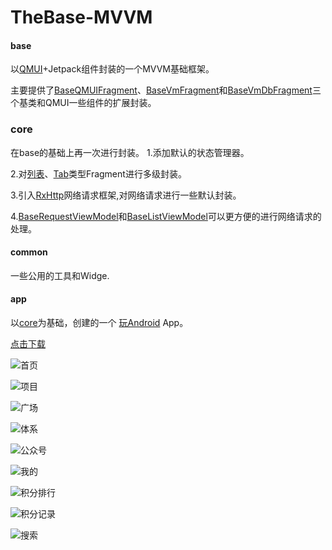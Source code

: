 # TheBase-MVVM

#### base

以[QMUI](https://github.com/Tencent/QMUI_Android)+Jetpack组件封装的一个MVVM基础框架。

主要提供了[BaseQMUIFragment](https://gitee.com/theoneee/the-base-mvvm/blob/master/base/src/main/java/com/theone/mvvm/base/fragment/BaseQMUIFragment.kt)、[BaseVmFragment](https://gitee.com/theoneee/the-base-mvvm/blob/master/base/src/main/java/com/theone/mvvm/base/fragment/BaseVmFragment.kt)和[BaseVmDbFragment](https://gitee.com/theoneee/the-base-mvvm/blob/master/base/src/main/java/com/theone/mvvm/base/fragment/BaseVmDbFragment.kt)三个基类和QMUI一些组件的扩展封装。


### core 

在base的基础上再一次进行封装。
1.添加默认的状态管理器。

2.对[列表](https://gitee.com/theoneee/the-base-mvvm/blob/master/core/src/main/java/com/theone/mvvm/core/fragment/BasePullRefreshRcPagerFragment.kt)、[Tab](https://gitee.com/theoneee/the-base-mvvm/blob/master/core/src/main/java/com/theone/mvvm/core/fragment/BaseTabFragment.kt)类型Fragment进行多级封装。

3.引入[RxHttp](https://github.com/liujingxing/okhttp-RxHttp)网络请求框架,对网络请求进行一些默认封装。

4.[BaseRequestViewModel](https://gitee.com/theoneee/the-base-mvvm/blob/master/core/src/main/java/com/theone/mvvm/core/viewmodel/BaseRequestViewModel.kt)和[BaseListViewModel](https://gitee.com/theoneee/the-base-mvvm/blob/master/core/src/main/java/com/theone/mvvm/core/viewmodel/BaseListViewModel.kt)可以更方便的进行网络请求的处理。

#### common

一些公用的工具和Widge.


#### app 

以[core]()为基础，创建的一个 [玩Android](http://wanandroid.com/) App。

[点击下载](https://gitee.com/theoneee/the-base-mvvm/raw/master/apks/demo_release.apk)

![首页](https://images.gitee.com/uploads/images/2021/0331/102531_dd1b7778_2286054.png "S10331-10005279(1).png")

![项目](https://images.gitee.com/uploads/images/2021/0331/102553_02e4fe39_2286054.png "S10331-10010060(1).png")

![广场](https://images.gitee.com/uploads/images/2021/0331/102613_f127785c_2286054.png "S10331-10010786(1).png")

![体系](https://images.gitee.com/uploads/images/2021/0331/102637_bc67da88_2286054.png "S10331-10011338(1).png")

![公众号](https://images.gitee.com/uploads/images/2021/0331/102652_f1253db5_2286054.png "S10331-10011856(1).png")

![我的](https://images.gitee.com/uploads/images/2021/0331/102714_bd4b64e2_2286054.png "S10331-10012315(1).png")

![积分排行](https://images.gitee.com/uploads/images/2021/0331/102733_4430f4b7_2286054.png "S10331-10013191(1).png")

![积分记录](https://images.gitee.com/uploads/images/2021/0331/102748_1e0b447a_2286054.png "S10331-10013685(1).png")

![搜索](https://images.gitee.com/uploads/images/2021/0331/102759_3025f5e8_2286054.png "S10331-10015798(1).png")